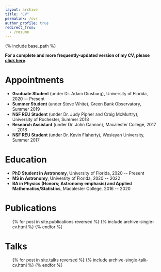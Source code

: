 ```yaml
---
layout: archive
title: "CV"
permalink: /cv/
author_profile: true
redirect_from:
  - /resume
---
```


{% include base_path %}

**For a complete and more frequently-updated version of my CV, please [click here](https://abulatek.github.io/files/abulatek_CV.pdf).**

Appointments
======
* **Graduate Student** (under Dr. Adam Ginsburg), University of Florida, 2020 -- Present
* **Summer Student** (under Steve White), Green Bank Observatory, Summer 2019
* **NSF REU Student** (under Dr. Judy Pipher and Craig McMurtry), University of Rochester, Summer 2018
* **Research Assistant** (under Dr. John Cannon), Macalester College, 2017 -- 2018
* **NSF REU Student** (under Dr. Kevin Flaherty), Wesleyan University, Summer 2017

Education
======
* **PhD Student in Astronomy**, University of Florida, 2020 -- Present
* **MS in Astronomy**, University of Florida, 2020 -- 2022
* **BA in Physics (Honors; Astronomy emphasis) and Applied Mathematics/Statistics**, Macalester College, 2016 -- 2020

<!-- Research Experience
======
* 2020 -- Present: **Graduate Research Assistant**, University of Florida
  * Uncovering molecular tracers for star formation processes in The Brick (G0.253+0.016)
  * Explored young stellar object-identifying capabilities of proposed Pa α small satellite mission
  * Advisor: Adam Ginsburg

* 2019: **Summer Student**, Green Bank Observatory
  * Calculated predicted efficiency of new ultra-wideband receiver for pulsar timing with the GBT
  * Advisor: Steve White

* 2018: **NSF REU Student Researcher**, University of Rochester
  * Developed first-order correction for signal-dependent interpixel capacitance in IR detectors
  * Advisors: Judy Pipher and Craig McMurtry

* 2018, 2017: **Undergraduate Student Researcher**, Macalester College
  * Imaged four galaxies in neutral hydrogen for the first time using data from the VLA
  * Advisor: John Cannon

* 2017: **NSF REU Summer Fellow**, Wesleyan University
  * Imaged and modeled three circumstellar disks using data from ALMA
  * Advisor: Kevin Flaherty (now at Williams College) -->

Publications
======
  <ul>{% for post in site.publications reversed %}
    {% include archive-single-cv.html %}
  {% endfor %}</ul>
  
Talks
======
  <ul>{% for post in site.talks reversed %}
    {% include archive-single-talk-cv.html %}
  {% endfor %}</ul>
  
<!-- Teaching
======
  <ul>{% for post in site.teaching %}
    {% include archive-single-cv.html %}
  {% endfor %}</ul> -->
  
<!-- Service and Leadership (abbreviated)
======
* 2022 - Present: **Member**, LGBTQ+ Presidential Advisory Committee (LPAC), UF
* 2022 - Present: **Administrative Assistant**, [Lunar Plume Alleviation Device (PAD)](https://www.lunarpadteam.com/home)
* 2022 – Present: **Outreach Coordinator**, Graduate Astronomy Organization, UF
* 2022 – Present: **GSC Representative**, Astronomy Department, UF
* 2021 – 2022: **Secretary**, Graduate Astronomy Organization, UF
* 2018 – 2020: **Chief Operator**, WMCN 91.7 FM (Macalester College Radio)
* 2017 – 2020: **Cofounder, President, Treasurer, team member**, High Power Rocketry at Macalester -->
